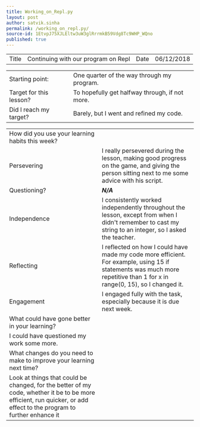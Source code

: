```yaml
---
title: Working_on_Repl.py
layout: post
author: satvik.sinha
permalink: /working_on_repl.py/
source-id: 1EtvpJ75XJLEltw3uW3glRrrmkB59Vdg8Tc9WHP_WQno
published: true
---
```

<table>
  <tr>
    <td class="title">Title</td>
    <td class="desc">Continuing with our program on Repl</td>
    <td class="title">Date</td>
    <td class="desc">06/12/2018</td>
  </tr>
</table>


<table>
  <tr>
    <td class="title">Starting point:</td>
    <td class="desc">One quarter of the way through my program.</td>
  </tr>
  <tr>
    <td class="title">Target for this lesson?</td>
    <td class="desc">To hopefully get halfway through, if not more.</td>
  </tr>
  <tr>
    <td class="title">Did I reach my target? </td>
    <td class="desc">Barely, but I went and refined my code.</td>
  </tr>
</table>


<table>
  <tr>
    <td class="title">How did you use your learning habits this week?</td>
  </tr>
  <tr>
    <td class="title">Persevering</td>
    <td class="desc">I really persevered during the lesson, making good progress on the game, and giving the person sitting next to me some advice with his script.</td>
  </tr>
  <tr>
    <td class="title">Questioning?</td>
    <td class="desc"><em><strong>N/A</strong></em></td>
  </tr>
  <tr>
    <td class="title">Independence</td>
    <td class="desc">I consistently worked independently throughout the lesson, except from when I didn't remember to cast my string to an integer, so I asked the teacher.</td>
  </tr>
  <tr>
    <td class="title">Reflecting</td>
    <td class="desc">I reflected on how I could have made my code more efficient. For example, using 15 if statements was much more repetitive than 1 for x in range(0, 15), so I changed it.</td>
  </tr>
  <tr>
    <td class="title">Engagement</td>
    <td class="desc">I engaged fully with the task, especially because it is due next week.</td>
  </tr>
  <tr>
    <td class="title">What could have gone better in your learning?</td>
  </tr>
  <tr>
    <td class="desc">I could have questioned my work some more.</td>
  </tr>
  <tr>
    <td class="title">What changes do you need to make to improve your learning next time?</td>
  </tr>
  <tr>
    <td class="desc">Look at things that could be changed, for the better of my code, whether it be to be more efficient, run quicker, or add effect to the program to further enhance it</td>
  </tr>
</table>


